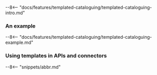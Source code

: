 <!-- SPDX-License-Identifier: CC-BY-4.0 -->
<!-- Copyright Contributors to the Egeria project. -->

--8<-- "docs/features/templated-cataloguing/templated-cataloguing-intro.md"

### An example

--8<-- "docs/features/templated-cataloguing/templated-cataloguing-example.md"

### Using templates in APIs and connectors



--8<-- "snippets/abbr.md"





